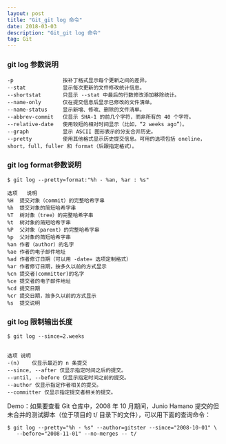 ```yaml
---
layout: post
title: "Git_git log 命令"
date: 2018-03-03
description: "Git_git log 命令"
tag: Git
--- 
```


### git log 参数说明

```
-p                按补丁格式显示每个更新之间的差异。
--stat            显示每次更新的文件修改统计信息。
--shortstat       只显示 --stat 中最后的行数修改添加移除统计。
--name-only       仅在提交信息后显示已修改的文件清单。
--name-status     显示新增、修改、删除的文件清单。
--abbrev-commit   仅显示 SHA-1 的前几个字符，而非所有的 40 个字符。
--relative-date   使用较短的相对时间显示（比如，“2 weeks ago”）。
--graph           显示 ASCII 图形表示的分支合并历史。
--pretty          使用其他格式显示历史提交信息。可用的选项包括 oneline，short，full，fuller 和 format（后跟指定格式）。
```

### git log format参数说明

```
$ git log --pretty=format:"%h - %an, %ar : %s"

选项	 说明
%H	提交对象（commit）的完整哈希字串
%h	提交对象的简短哈希字串
%T	树对象（tree）的完整哈希字串
%t	树对象的简短哈希字串
%P	父对象（parent）的完整哈希字串
%p	父对象的简短哈希字串
%an	作者（author）的名字
%ae	作者的电子邮件地址
%ad	作者修订日期（可以用 -date= 选项定制格式）
%ar	作者修订日期，按多久以前的方式显示
%cn	提交者(committer)的名字
%ce	提交者的电子邮件地址
%cd	提交日期
%cr	提交日期，按多久以前的方式显示
%s	提交说明

```

### git log 限制输出长度

```
$ git log --since=2.weeks


选项 说明
-(n)	仅显示最近的 n 条提交
--since, --after 仅显示指定时间之后的提交。
--until, --before 仅显示指定时间之前的提交。
--author 仅显示指定作者相关的提交。
--committer 仅显示指定提交者相关的提交。
```


Demo：如果要查看 Git 仓库中，2008 年 10 月期间，Junio Hamano 提交的但未合并的测试脚本（位于项目的 t/ 目录下的文件），可以用下面的查询命令：


```
$ git log --pretty="%h - %s" --author=gitster --since="2008-10-01" \
   --before="2008-11-01" --no-merges -- t/
```

